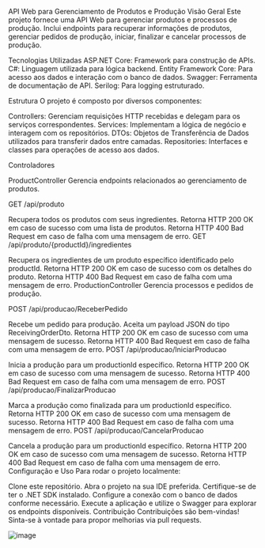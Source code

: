 API Web para Gerenciamento de Produtos e Produção
Visão Geral
Este projeto fornece uma API Web para gerenciar produtos e processos de produção. Inclui endpoints para recuperar informações de produtos, gerenciar pedidos de produção, iniciar, finalizar e cancelar processos de produção.

Tecnologias Utilizadas
ASP.NET Core: Framework para construção de APIs.
C#: Linguagem utilizada para lógica backend.
Entity Framework Core: Para acesso aos dados e interação com o banco de dados.
Swagger: Ferramenta de documentação de API.
Serilog: Para logging estruturado.

Estrutura
O projeto é composto por diversos componentes:

Controllers: Gerenciam requisições HTTP recebidas e delegam para os serviços correspondentes.
Services: Implementam a lógica de negócio e interagem com os repositórios.
DTOs: Objetos de Transferência de Dados utilizados para transferir dados entre camadas.
Repositories: Interfaces e classes para operações de acesso aos dados.

Controladores

ProductController
Gerencia endpoints relacionados ao gerenciamento de produtos.

GET /api/produto

Recupera todos os produtos com seus ingredientes.
Retorna HTTP 200 OK em caso de sucesso com uma lista de produtos.
Retorna HTTP 400 Bad Request em caso de falha com uma mensagem de erro.
GET /api/produto/{productId}/ingredientes

Recupera os ingredientes de um produto específico identificado pelo productId.
Retorna HTTP 200 OK em caso de sucesso com os detalhes do produto.
Retorna HTTP 400 Bad Request em caso de falha com uma mensagem de erro.
ProductionController
Gerencia processos e pedidos de produção.

POST /api/producao/ReceberPedido

Recebe um pedido para produção.
Aceita um payload JSON do tipo ReceivingOrderDto.
Retorna HTTP 200 OK em caso de sucesso com uma mensagem de sucesso.
Retorna HTTP 400 Bad Request em caso de falha com uma mensagem de erro.
POST /api/producao/IniciarProducao

Inicia a produção para um productionId específico.
Retorna HTTP 200 OK em caso de sucesso com uma mensagem de sucesso.
Retorna HTTP 400 Bad Request em caso de falha com uma mensagem de erro.
POST /api/producao/FinalizarProducao

Marca a produção como finalizada para um productionId específico.
Retorna HTTP 200 OK em caso de sucesso com uma mensagem de sucesso.
Retorna HTTP 400 Bad Request em caso de falha com uma mensagem de erro.
POST /api/producao/CancelarProducao

Cancela a produção para um productionId específico.
Retorna HTTP 200 OK em caso de sucesso com uma mensagem de sucesso.
Retorna HTTP 400 Bad Request em caso de falha com uma mensagem de erro.
Configuração e Uso
Para rodar o projeto localmente:

Clone este repositório.
Abra o projeto na sua IDE preferida.
Certifique-se de ter o .NET SDK instalado.
Configure a conexão com o banco de dados conforme necessário.
Execute a aplicação e utilize o Swagger para explorar os endpoints disponíveis.
Contribuição
Contribuições são bem-vindas! Sinta-se à vontade para propor melhorias via pull requests.


![image](https://github.com/user-attachments/assets/7d5b3103-1a9d-4535-9d5d-d53ec9000be5)

